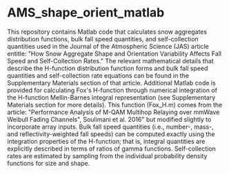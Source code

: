 # AMS_shape_orient_matlab
This repository contains Matlab code that calculates snow aggregates distribution functions, bulk fall speed quantities, and self-collection quantities used in the Journal of the Atmospheric Science (JAS) article entitle: "How Snow Aggregate Shape and Orientation Variability Affects Fall Speed and Self-Collection Rates." The relevant mathematical details that describe the H-function distribution function forms and bulk fall speed quantities and self-collection rate equations can be found in the Supplementary Materials section of that article. Additional Matlab code is provided for calculating Fox's H-function through numerical integration of the H-function Mellin-Barnes integral representation (see Supplementary Materials section for more details). This function (Fox_H.m) comes from the article: "Performance Analysis of M-QAM Multihop Relaying over mmWave Weibull Fading Channels", Soulimani et al. 2016" but modified slightly to incorporate array inputs.  Bulk fall speed quantities (i.e., number-, mass-, and reflectivity-weighted fall speeds) can be computed exactly using the integration properties of the H-function; that is, integral quantities are explicitly described in terms of ratios of gamma functions. Self-collection rates are estimated by sampling from the individual probability density functions for size and shape.
